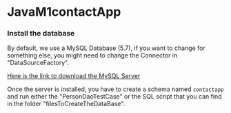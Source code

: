 # JavaM1contactApp

### Install the database

By default, we use a MySQL Database (5.7), if you want to change for something else, you might need to change the Connector in "DataSourceFactory".

[Here is the link to download the MySQL Server](https://dev.mysql.com/downloads/mysql/5.7.html)

Once the server is installed, you have to create a schema named `contactapp` and run either the "PersonDaoTestCase" or the SQL script that you can find in the folder "filesToCreateTheDataBase".

